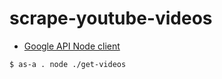 # scrape-youtube-videos

- [Google API Node client](https://github.com/googleapis/google-api-nodejs-client)

```shell
$ as-a . node ./get-videos
```
